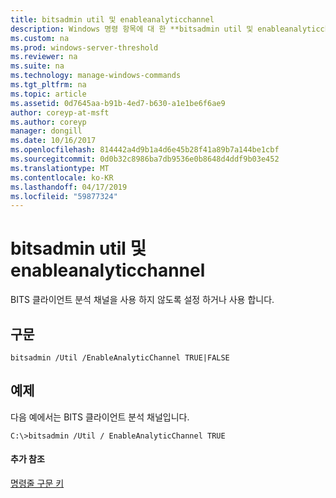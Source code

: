 ```yaml
---
title: bitsadmin util 및 enableanalyticchannel
description: Windows 명령 항목에 대 한 **bitsadmin util 및 enableanalyticchannel** -하거나 BITS 클라이언트 분석 채널을 사용 하지 않도록 설정 합니다.
ms.custom: na
ms.prod: windows-server-threshold
ms.reviewer: na
ms.suite: na
ms.technology: manage-windows-commands
ms.tgt_pltfrm: na
ms.topic: article
ms.assetid: 0d7645aa-b91b-4ed7-b630-a1e1be6f6ae9
author: coreyp-at-msft
ms.author: coreyp
manager: dongill
ms.date: 10/16/2017
ms.openlocfilehash: 814442a4d9b1a4d6e45b28f41a89b7a144be1cbf
ms.sourcegitcommit: 0d0b32c8986ba7db9536e0b8648d4ddf9b03e452
ms.translationtype: MT
ms.contentlocale: ko-KR
ms.lasthandoff: 04/17/2019
ms.locfileid: "59877324"
---
```

# <a name="bitsadmin-util-and-enableanalyticchannel"></a>bitsadmin util 및 enableanalyticchannel



BITS 클라이언트 분석 채널을 사용 하지 않도록 설정 하거나 사용 합니다.

## <a name="syntax"></a>구문

```
bitsadmin /Util /EnableAnalyticChannel TRUE|FALSE
```

## <a name="BKMK_examples"></a>예제

다음 예에서는 BITS 클라이언트 분석 채널입니다.
```
C:\>bitsadmin /Util / EnableAnalyticChannel TRUE
```

#### <a name="additional-references"></a>추가 참조

[명령줄 구문 키](command-line-syntax-key.md)